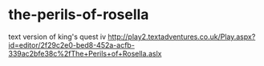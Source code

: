 # the-perils-of-rosella
text version of king's quest iv
http://play2.textadventures.co.uk/Play.aspx?id=editor/2f29c2e0-bed8-452a-acfb-339ac2bfe38c%2fThe+Perils+of+Rosella.aslx

